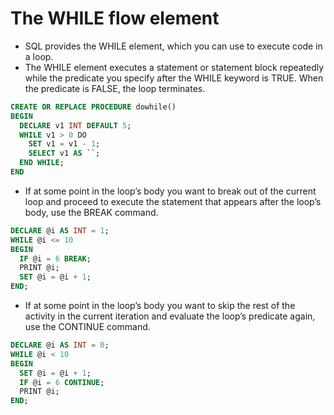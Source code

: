 # The WHILE flow element

* SQL provides the WHILE element, which you can use to execute code in a loop. 
* The WHILE element executes a statement or statement block repeatedly while the predicate you specify after the WHILE keyword is TRUE. When the predicate is FALSE, the loop terminates.

```sql
CREATE OR REPLACE PROCEDURE dowhile()
BEGIN
  DECLARE v1 INT DEFAULT 5;
  WHILE v1 > 0 DO
    SET v1 = v1 - 1;
    SELECT v1 AS ``;
  END WHILE;
END
```

* If at some point in the loop’s body you want to break out of the current loop and proceed to execute the statement that appears after the loop’s body, use the BREAK command.

```sql
DECLARE @i AS INT = 1;
WHILE @i <= 10
BEGIN
  IF @i = 6 BREAK;
  PRINT @i;
  SET @i = @i + 1;
END;
```

* If at some point in the loop’s body you want to skip the rest of the activity in the current iteration and evaluate the loop’s predicate again, use the CONTINUE command.

```sql
DECLARE @i AS INT = 0;
WHILE @i < 10
BEGIN
  SET @i = @i + 1;
  IF @i = 6 CONTINUE;
  PRINT @i;
END;
```
